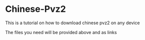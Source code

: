 # Chinese-Pvz2
This is a tutorial on how to download chinese pvz2 on any device

The files you need will be provided above and as links
